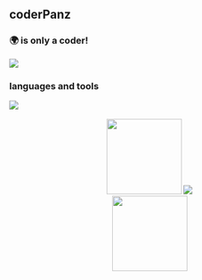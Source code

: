 ## coderPanz 

### 🌍 is only a coder!

<img src="https://camo.githubusercontent.com/e2fed45eeddf5c4e8af379d928f6c2da3617a343291af1763c6af7bab347e431/68747470733a2f2f63646e2e6a7364656c6976722e6e65742f67682f73756e3032323553554e2f73756e3032323553554e2f6173736574732f696d616765732f69636f6e2e706e67">

### languages and tools
<img src="https://skillicons.dev/icons?i=js,ts,vue,nodejs,mongodb,vscode,git,vite" />
<br /><br />


<div align="center"> 
<img height="135px" src="https://github-readme-stats.vercel.app/api?username=coderPanz&hide_title=true&show_icons=true" /> 
<img src="https://github-readme-stats.vercel.app/api/top-langs/?username=coderPanz&hide_title=true&layout=compact&langs_count=6&text_color=000&icon_color=fff&card_width=380" />
</div>


<div align="center"> 
  <img height="135px" src="https://github-readme-streak-stats.herokuapp.com/?user=coderPanz&card_width=1106" /> 
</div>

